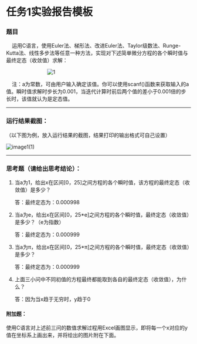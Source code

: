 # 任务1实验报告模板

### 题目

&nbsp;&nbsp;&nbsp;&nbsp;运用C语言，使用Euler法、梯形法、改进Euler法、Taylor级数法、Runge-Kutta法、线性多步法等任意一种方法，实现对下述简单微分方程的各个瞬时值与最终定态（收敛值）求解：

&emsp;&emsp;&emsp;&emsp;&emsp;&emsp;&emsp;&emsp;![1](https://latex.codecogs.com/svg.latex?\\left\\{\\begin{matrix}y'&plus;y=0&space;\\\\y(0)=a\\end{matrix}\\right.)

&nbsp;&nbsp;&nbsp;&nbsp;注：a为常数，可由用户输入确定该值。你可以使用scanf()函数来获取输入的a值。瞬时值求解时步长为0.001，当迭代计算时前后两个值的差小于0.001倍的步长时，该值就认为是定态值。

***

### 运行结果截图：

（以下图为例，放入运行结果的截图，结果打印的输出格式可自己设置）

![image1(1)](C:\Users\86180\Desktop\Geek_Appraisal\task1\image1(1).png)

---

### 思考题（请给出思考结论）：

1. 当a为1，给出x在区间[0，25]之间方程的各个瞬时值，该方程的最终定态（收敛值）是多少？

   答：最终定态为：0.000998

2. 当a为e，给出x在区间[0，25*e]之间方程的各个瞬时值，最终定态（收敛值）是多少？（e为指数）

   答：最终定态为：0.000999

3. 当a为π，给出x在区间[0，25*π]之间方程的各个瞬时值，最终定态（收敛值）是多少？

   答：最终定态为：0.000999

4. 上面三小问中不同初值的方程最终都能取到各自的最终定态（收敛值），为什么？

   答：因为当x趋于无穷时，y趋于0

#### 附加题：

使用C语言对上述前三问的数值求解过程用Excel画图显示，即将每一个x对应的y值在坐标系上画出来，并将绘出的图片附在下面。
